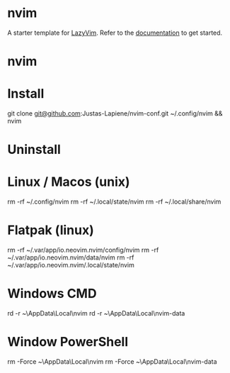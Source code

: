 # nvim

A starter template for [LazyVim](https://github.com/LazyVim/LazyVim).
Refer to the [documentation](https://lazyvim.github.io/installation) to get started.

# nvim

# Install

git clone git@github.com:Justas-Lapiene/nvim-conf.git ~/.config/nvim && nvim

# Uninstall

# Linux / Macos (unix)

rm -rf ~/.config/nvim
rm -rf ~/.local/state/nvim
rm -rf ~/.local/share/nvim

# Flatpak (linux)

rm -rf ~/.var/app/io.neovim.nvim/config/nvim
rm -rf ~/.var/app/io.neovim.nvim/data/nvim
rm -rf ~/.var/app/io.neovim.nvim/.local/state/nvim

# Windows CMD

rd -r ~\AppData\Local\nvim
rd -r ~\AppData\Local\nvim-data

# Window PowerShell

rm -Force ~\AppData\Local\nvim
rm -Force ~\AppData\Local\nvim-data
